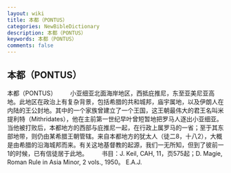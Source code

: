 ```yaml
---
layout: wiki
title: 本都（PONTUS）
categories: NewBibleDictionary
description: 本都（PONTUS）
keywords: 本都（PONTUS）
comments: false
---
```


## 本都（PONTUS）



本都（PONTUS）
　　小亚细亚北面海岸地区，西抵庇推尼，东至亚美尼亚高地。此地区在政治上有复杂背景，包括希腊的共和城邦，庙宇属地，以及伊朗人在内陆的王公封地。其中的一个家族曾建立了一个王国，这王朝最伟大的君王名叫米提利特（Mithridates），他在主前第一世纪早叶曾短暂地把罗马人逐出小亚细亚。当他被打败后，本都地方的西部与庇推尼一起，在行政上属罗马的一省；至于其东部地带，则仍由某希腊王朝管辖。来自本都地方的犹太人（徒二8，十八2），大概是由希腊的沿海城邦而来。有关这地基督教的起源，我们一无所知，但到了彼前一1的时候，已有信徒居于此地。
　　书目：J. Keil, CAH, 11，页575起；D. Magie, Roman Rule in Asia Minor, 2 vols., 1950。
E.A.J.




